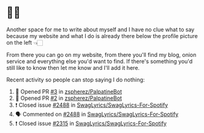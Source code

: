 # 👋🏻
<!--
**aadibajpai/aadibajpai** is a ✨ _special_ ✨ repository because its `README.md` (this file) appears on your GitHub profile.
-->
Another space for me to write about myself and I have no clue what to say because my website and what I do is already there below the profile picture on the left 👈🏻

From there you can go on my website, from there you'll find my blog, onion service and everything else you'd want to find.
If there's something you'd still like to know then let me know and I'll add it here.

Recent activity so people can stop saying I do nothing:
<!--START_SECTION:activity-->
1. 💪 Opened PR [#3](https://github.com//zspherez/PalpatineBot/pull/3) in [zspherez/PalpatineBot](https://github.com//zspherez/PalpatineBot)
2. 💪 Opened PR [#2](https://github.com//zspherez/PalpatineBot/pull/2) in [zspherez/PalpatineBot](https://github.com//zspherez/PalpatineBot)
3. ❗️ Closed issue [#2488](https://github.com//SwagLyrics/SwagLyrics-For-Spotify/issues/2488) in [SwagLyrics/SwagLyrics-For-Spotify](https://github.com//SwagLyrics/SwagLyrics-For-Spotify)
4. 🗣 Commented on [#2488](https://github.com//SwagLyrics/SwagLyrics-For-Spotify/issues/2488) in [SwagLyrics/SwagLyrics-For-Spotify](https://github.com//SwagLyrics/SwagLyrics-For-Spotify)
5. ❗️ Closed issue [#2315](https://github.com//SwagLyrics/SwagLyrics-For-Spotify/issues/2315) in [SwagLyrics/SwagLyrics-For-Spotify](https://github.com//SwagLyrics/SwagLyrics-For-Spotify)
<!--END_SECTION:activity-->
